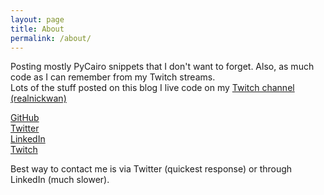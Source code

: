 ```yaml
---
layout: page
title: About
permalink: /about/
---
```


Posting mostly PyCairo snippets that I don't want to forget. Also, as much code as I can remember from my Twitch streams.  
Lots of the stuff posted on this blog I live code on my [Twitch channel (realnickwan)](https://twitch.tv/realnickwan)
  
[GitHub](https://github.com/nickwan)  
[Twitter](https://twitter.com/nickwan)  
[LinkedIn](https://www.linkedin.com/in/realnickwan/)  
[Twitch](https://www.twitch.tv/realnickwan/)  

Best way to contact me is via Twitter (quickest response) or through LinkedIn (much slower). 
